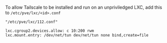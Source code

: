To allow Tailscale to be installed and run on an unpriviledged LXC, add this
to `/etc/pve/lxc/<id>.conf`

```
"/etc/pve/lxc/112.conf"

lxc.cgroup2.devices.allow: c 10:200 rwm
lxc.mount.entry: /dev/net/tun dev/net/tun none bind,create=file
```
